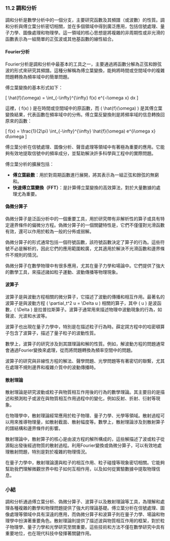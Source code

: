 ### 11.2 調和分析

調和分析是數學分析中的一個分支，主要研究函數及其頻譜（或波數）的性質。調和分析與傅立葉分析密切相關，並在多個領域中得到廣泛應用，包括信號處理、量子力學、圖像處理和物理學。這一領域的核心思想是將複雜的非周期性或非光滑的函數表示為一組簡單的正弦波或其他基函數的線性組合。

#### Fourier分析

Fourier分析是調和分析中最基本的工具之一，主要通過將函數分解為正弦和餘弦波的形式來研究其頻譜。這種分解稱為傅立葉變換，能夠將時間或空間域中的複雜問題轉換為頻率域中的簡單問題。

傅立葉變換的基本形式如下：

\[
\hat{f}(\omega) = \int_{-\infty}^{\infty} f(x) e^{-i\omega x} dx
\]

這裡，\( f(x) \) 是在時間或空間域中的原函數，而 \( \hat{f}(\omega) \) 是其傅立葉變換結果，代表函數在頻率域中的分佈。傅立葉反變換則是將頻率域的信息轉換回原來的函數：

\[
f(x) = \frac{1}{2\pi} \int_{-\infty}^{\infty} \hat{f}(\omega) e^{i\omega x} d\omega
\]

傅立葉分析在信號處理、圖像分析、聲音處理等領域中有著極為重要的應用。它能夠有效地提取信號中的頻率成分，並幫助解決許多科學與工程中的實際問題。

傅立葉分析的擴展包括：

- **傅立葉級數**：用於對周期函數進行展開，將其表示為一組正弦和餘弦的無窮和。
- **快速傅立葉變換（FFT）**：是計算傅立葉變換的高效算法，對於大量數據的處理尤為重要。

#### 偽微分算子

偽微分算子是泛函分析中的一個重要工具，用於研究帶有非解析性的算子或具有特定邊界條件的偏微分方程。偽微分算子的一個關鍵特性是，它們不僅僅對光滑函數有效，還可以作用於較為一般的分佈或弱解。

偽微分算子的形式通常包括一個符號函數，該符號函數決定了算子的行為。這些符號不必是解析的，因此它們的應用範圍較廣，尤其適用於解決不光滑函數和邊界條件不規則的情況。

偽微分算子在數學物理中有很多應用，尤其在量子力學和場論中。它們提供了強大的數學工具，來描述諸如粒子運動、波動傳播等物理現象。

#### 波算子

波算子是與波動方程相關的微分算子，它描述了波動的傳播和相互作用。最著名的波算子是與波動方程 \( \partial_t^2 u = \Delta u \) 相關的算子，其中 \( u \) 是波函數，\( \Delta \) 是拉普拉斯算子。波算子通常用來描述物理中波動現象的行為，如聲波、光波和水波等。

波算子也出現在量子力學中，特別是在描述粒子行為時。薛定諤方程中的哈密頓算子包含了波算子，描述了量子粒子的波動性質。

數學上，波算子的研究涉及到其譜理論和解的性質。例如，解波動方程的問題通常會通過Fourier變換來處理，從而將問題轉換為頻率空間中的問題。

波算子的研究與非線性方程的解法、聲學問題、光學問題等有著密切的聯繫，尤其在處理不規則邊界和複雜介質中的波動傳播時。

#### 散射理論

散射理論是研究波動或粒子與物質相互作用後的行為的數學理論。其主要目的是描述和預測粒子或波在與物質相互作用過程中的變化，例如反射、折射、衍射等現象。

在物理學中，散射理論經常應用於粒子物理、量子力學、光學等領域。散射過程可以用來推導物理量，如散射截面、散射幅度等。數學上，散射理論涉及到散射算子的譜結構和邊界條件的影響。

散射理論中，散射算子的核心是由波方程的解所構成的，這些解描述了波或粒子從源點出發後經過物質的散射過程。利用Fourier變換或偽微分算子，可以有效地處理散射問題，特別是對於複雜的物理情況。

在量子力學中，散射理論還與粒子的相互作用、粒子碰撞等現象密切相關。它能夠幫助我們理解微觀世界中粒子如何互相作用，以及如何從實驗數據中提取物理信息。

### 小結

調和分析通過傅立葉分析、偽微分算子、波算子以及散射理論等工具，為理解和處理各種複雜的數學和物理問題提供了強大的理論基礎。傅立葉分析在信號處理、圖像處理等領域中具有深遠的應用，而偽微分算子和波算子則在量子力學、場論和物理學中扮演著重要角色。散射理論則提供了描述波與物質相互作用的框架，對於粒子物理學、量子力學和光學研究至關重要。這些技術和方法不僅在數學研究中具有重要地位，也在現代科技中發揮著關鍵作用。